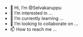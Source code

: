 - 👋 Hi, I’m @Selvakaruppu
- 👀 I’m interested in ...
- 🌱 I’m currently learning ...
- 💞️ I’m looking to collaborate on ...
- 📫 How to reach me ...

<!---
Selvakaruppu/Selvakaruppu is a ✨ special ✨ repository because its `README.md` (this file) appears on your GitHub profile.
You can click the Preview link to take a look at your changes.
--->
